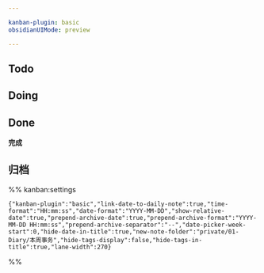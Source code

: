 ```yaml
---

kanban-plugin: basic
obsidianUIMode: preview

---
```


## Todo



## Doing



## Done

**完成**


## 归档





%% kanban:settings
```
{"kanban-plugin":"basic","link-date-to-daily-note":true,"time-format":"HH:mm:ss","date-format":"YYYY-MM-DD","show-relative-date":true,"prepend-archive-date":true,"prepend-archive-format":"YYYY-MM-DD HH:mm:ss","prepend-archive-separator":"--","date-picker-week-start":0,"hide-date-in-title":true,"new-note-folder":"private/01-Diary/本周事务","hide-tags-display":false,"hide-tags-in-title":true,"lane-width":270}
```
%%